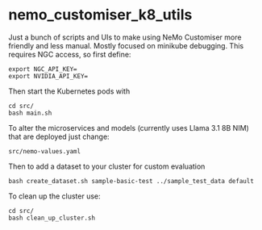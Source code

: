 # nemo_customiser_k8_utils

Just a bunch of scripts and UIs to make using NeMo Customiser more friendly and less manual. Mostly focused on minikube debugging. This requires NGC access, so first define:

```
export NGC_API_KEY=
export NVIDIA_API_KEY=
```

Then start the Kubernetes pods with

```
cd src/
bash main.sh
```

To alter the microservices and models (currently uses Llama 3.1 8B NIM) that are deployed just change:

```
src/nemo-values.yaml
```

Then to add a dataset to your cluster for custom evaluation

```
bash create_dataset.sh sample-basic-test ../sample_test_data default
```

To clean up the cluster use:

```
cd src/
bash clean_up_cluster.sh
```
